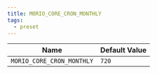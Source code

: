 ```yaml
---
title: MORIO_CORE_CRON_MONTHLY
tags:
  - preset
---
```


<!-- MORIO_AUTO_GENERATED_CONTENT_STARTS - Manual changes made below will be overwritten -->

| Name                      | Default Value |
| ------------------------- | ------------- |
| `MORIO_CORE_CRON_MONTHLY` | `720`         |

<!-- MORIO_AUTO_GENERATED_CONTENT_ENDS - Manual changes made above will be overwritten -->
